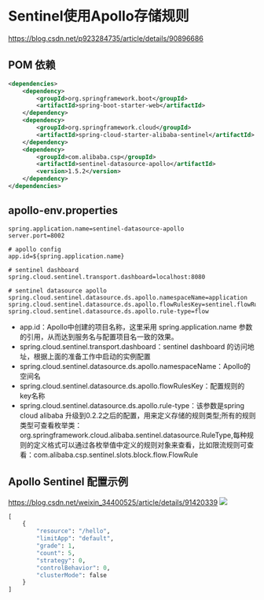 # Sentinel使用Apollo存储规则
https://blog.csdn.net/p923284735/article/details/90896686  

## POM 依赖
```xml
<dependencies>
    <dependency>
        <groupId>org.springframework.boot</groupId>
        <artifactId>spring-boot-starter-web</artifactId>
    </dependency>
    <dependency>
        <groupId>org.springframework.cloud</groupId>
        <artifactId>spring-cloud-starter-alibaba-sentinel</artifactId>
    </dependency>
    <dependency>
        <groupId>com.alibaba.csp</groupId>
        <artifactId>sentinel-datasource-apollo</artifactId>
        <version>1.5.2</version>
    </dependency>
</dependencies>
```

## apollo-env.properties
```properties
spring.application.name=sentinel-datasource-apollo
server.port=8002

# apollo config
app.id=${spring.application.name}

# sentinel dashboard
spring.cloud.sentinel.transport.dashboard=localhost:8080

# sentinel datasource apollo
spring.cloud.sentinel.datasource.ds.apollo.namespaceName=application
spring.cloud.sentinel.datasource.ds.apollo.flowRulesKey=sentinel.flowRules
spring.cloud.sentinel.datasource.ds.apollo.rule-type=flow
```
* app.id：Apollo中创建的项目名称，这里采用 spring.application.name 参数的引用，从而达到服务名与配置项目名一致的效果。
* spring.cloud.sentinel.transport.dashboard：sentinel dashboard 的访问地址，根据上面的准备工作中启动的实例配置
* spring.cloud.sentinel.datasource.ds.apollo.namespaceName：Apollo的空间名
* spring.cloud.sentinel.datasource.ds.apollo.flowRulesKey：配置规则的key名称
* spring.cloud.sentinel.datasource.ds.apollo.rule-type：该参数是spring cloud alibaba 升级到0.2.2之后的配置，用来定义存储的规则类型;所有的规则类型可查看枚举类：org.springframework.cloud.alibaba.sentinel.datasource.RuleType,每种规则的定义格式可以通过各枚举值中定义的规则对象来查看，比如限流规则可查看：com.alibaba.csp.sentinel.slots.block.flow.FlowRule

## Apollo Sentinel 配置示例
https://blog.csdn.net/weixin_34400525/article/details/91420339
![](https://img-blog.csdnimg.cn/20190605090952382.png)
```python
[
    {
        "resource": "/hello",
        "limitApp": "default",
        "grade": 1,
        "count": 5,
        "strategy": 0,
        "controlBehavior": 0,
        "clusterMode": false
    }
]

